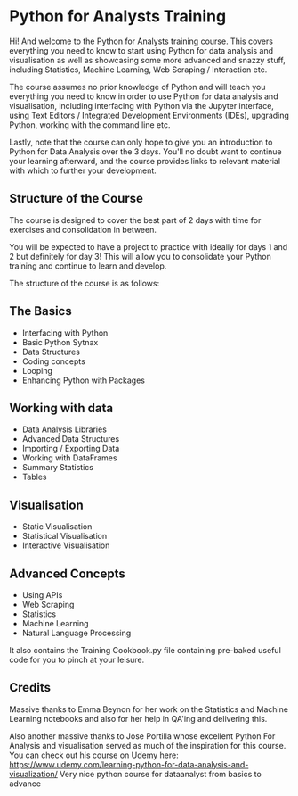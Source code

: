 
# Python for Analysts Training

Hi! And welcome to the Python for Analysts training course. This covers everything you need to know to start using Python for data analysis and visualisation as well as showcasing some more advanced and snazzy stuff, including Statistics, Machine Learning, Web Scraping / Interaction etc.

The course assumes no prior knowledge of Python and will teach you everything you need to know in order to use Python for data analysis and visualisation, including interfacing with Python via the Jupyter interface, using Text Editors / Integrated Development Environments (IDEs), upgrading Python, working with the command line etc.

Lastly, note that the course can only hope to give you an introduction to Python for Data Analysis over the 3 days. You'll no doubt want to continue your learning afterward, and the course provides links to relevant material with which to further your development.

## Structure of the Course

The course is designed to cover the best part of 2 days with time for exercises and consolidation in between.

You will be expected to have a project to practice with ideally for days 1 and 2 but definitely for day 3! This will allow you to consolidate your Python training and continue to learn and develop.

The structure of the course is as follows:

## The Basics

* Interfacing with Python
* Basic Python Sytnax
* Data Structures
* Coding concepts
* Looping
* Enhancing Python with Packages

## Working with data

* Data Analysis Libraries
* Advanced Data Structures
* Importing / Exporting Data
* Working with DataFrames
* Summary Statistics
* Tables

## Visualisation

* Static Visualisation
* Statistical Visualisation
* Interactive Visualisation

## Advanced Concepts

* Using APIs
* Web Scraping
* Statistics
* Machine Learning
* Natural Language Processing

It also contains the Training Cookbook.py file containing pre-baked useful code for you to pinch at your leisure.

## Credits

Massive thanks to Emma Beynon for her work on the Statistics and Machine Learning notebooks and also for her help in QA'ing and delivering this.

Also another massive thanks to Jose Portilla whose excellent Python For Analysis and visualisation served as much of the inspiration for this course. You can check out his course on Udemy here: https://www.udemy.com/learning-python-for-data-analysis-and-visualization/
Very nice python course for dataanalyst from basics to advance
